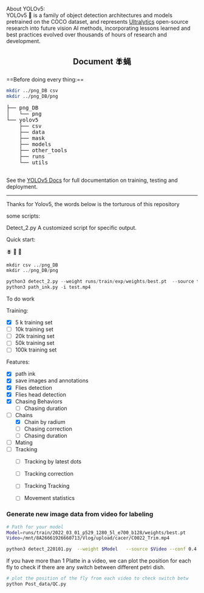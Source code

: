 <p>
About YOLOv5:<br>
YOLOv5 🚀 is a family of object detection architectures and models pretrained on the COCO dataset, and represents <a href="https://ultralytics.com">Ultralytics</a>
 open-source research into future vision AI methods, incorporating lessons learned and best practices evolved over thousands of hours of research and development.
</p>

<!--
<a align="center" href="https://ultralytics.com/yolov5" target="_blank">
<img width="800" src="https://github.com/ultralytics/yolov5/releases/download/v1.0/banner-api.png"></a>
-->
</div>

## <div align="center">Document &#129712;蝇  </div>

==Before doing every thing:==
```bash
mkdir ../png_DB csv
mkdir ../png_DB/png
```
<pre>
├── png_DB
│   └── png
└── yolov5
    ├── csv
    ├── data
    ├── mask
    ├── models
    ├── other_tools
    ├── runs
    └── utils

</pre>

See the [YOLOv5 Docs](https://docs.ultralytics.com) for full documentation on training, testing and deployment.

---

Thanks for Yolov5, the words below is the torturous of this repository

some scripts:

Detect_2.py
A customized script for specific output.

Quick start:


:fly:
:mosquito:
:microbe:

```python
mkdir csv ../png_DB
mkdir ../png_DB/png

python3 detect_2.py --weight runs/train/exp/weights/best.pt  --source test.mp4 --view-img  --conf-thres 0.4 --chain-det
python3 path_ink.py -i test.mp4
```

To do work


Training:
  - [x] 5 k training set
  - [ ] 10k training set
  - [ ] 20k training set
  - [ ] 50k training set
  - [ ] 100k training set

Features:
  - [X] path ink
  - [X] save images and annotations
  - [X] Flies detection
  - [X] Flies head detection
  - [X] Chasing Behaviors
    - [ ] Chasing duration
  - [ ] Chains
    - [X] Chain by radium
    - [ ] Chasing correction
    - [ ] Chasing duration
  - [ ] Mating
  - [ ] Tracking
    - [ ] Tracking by latest dots
    - [ ] Tracking correction
    - [ ] Tracking Tracking
    - [ ] Movement statistics


### Generate new image data from video for labeling


```bash
# Path for your model
Model=runs/train/2022_03_01_p529_1280_5l_e700_b128/weights/best.pt
Video=/mnt/8A26661926660713/Vlog/upload/cacer/C0022_Trim.mp4

python3 detect_220101.py  --weight $Model   --source $Video --conf 0.4 --head-bind --img-size 1280 --num-fly 11 --img-save
```



If you have more than 1 Platte in a video, we can plot the position for each fly to check if there are any switch between different petri dish.
```bash
# plot the position of the fly from each video to check switch betw
python Post_data/QC.py
```

